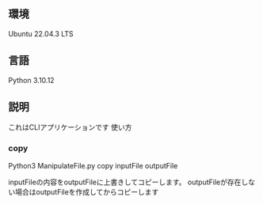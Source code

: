 ## 環境
Ubuntu 22.04.3 LTS

## 言語
Python  3.10.12

## 説明
これはCLIアプリケーションです
使い方

### copy
Python3 ManipulateFile.py copy inputFile outputFile

inputFileの内容をoutputFileに上書きしてコピーします。
outputFileが存在しない場合はoutputFileを作成してからコピーします
